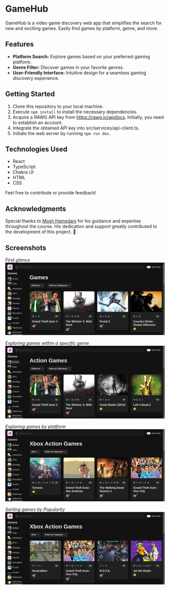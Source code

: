 # GameHub

GameHub is a video game discovery web app that simplifies the search for new and exciting games. Easily find games by platform, genre, and more.

## Features

- **Platform Search:** Explore games based on your preferred gaming platform.
- **Genre Filter:** Discover games in your favorite genres.
- **User-Friendly Interface:** Intuitive design for a seamless gaming discovery experience.

## Getting Started

1. Clone this repository to your local machine.
2. Execute `npm install` to install the necessary dependencies.
3. Acquire a RAWG API key from https://rawg.io/apidocs. Initially, you need to establish an account.
4. Integrate the obtained API key into src/services/api-client.ts.
5. Initiate the web server by running `npm run dev`.

## Technologies Used

- React
- TypeScript
- Chakra UI
- HTML
- CSS

Feel free to contribute or provide feedback!

## Acknowledgments

Special thanks to [Mosh Hamedani](https://github.com/mosh-hamedani) for his guidance and expertise throughout the course. His dedication and support greatly contributed to the development of this project. 🙏

## Screenshots

_First glance_
![Screenshot 1](screenshots/1.png?raw=true "Optional Title")

_Exploring games within a specific genre_
![Screenshot 2](screenshots/2.png?raw=true "Optional Title")

_Exploring games by platform_
![Screenshot 3](screenshots/3.png?raw=true "Optional Title")

_Sorting games by Popularity_
![Screenshot 4](screenshots/4.png?raw=true "Optional Title")
